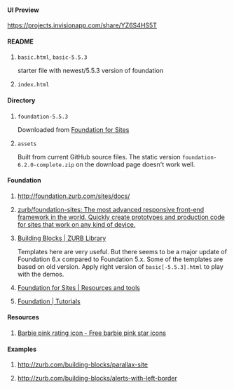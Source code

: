 #### UI Preview

https://projects.invisionapp.com/share/YZ6S4HS5T


#### README

1. `basic.html`, `basic-5.5.3`

    starter file with newest/5.5.3 version of foundation

2. `index.html`


#### Directory

1. `foundation-5.5.3`

   Downloaded from [Foundation for Sites](http://foundation.zurb.com/sites/download.html/)

2. `assets`

    Built from current GitHub source files.
    The static version `foundation-6.2.0-complete.zip` on the download page doesn't work well.

#### Foundation

1. http://foundation.zurb.com/sites/docs/

1. [zurb/foundation-sites: The most advanced responsive front-end framework in the world. Quickly create prototypes and production code for sites that work on any kind of device.](https://github.com/zurb/foundation-sites)

3. [Building Blocks | ZURB Library](http://zurb.com/building-blocks)

   Templates here are very useful.
   But there seems to be a major update of Foundation 6.x compared to Foundation 5.x.
   Some of the templates are based on old version.
   Apply right version of `basic[-5.5.3].html` to play with the demos.

4. [Foundation for Sites | Resources and tools](http://foundation.zurb.com/sites/resources)

2. [Foundation | Tutorials](http://foundation.zurb.com/learn/tutorials.html)



#### Resources

1. [Barbie pink rating icon - Free barbie pink star icons](http://www.iconsdb.com/barbie-pink-icons/rating-icon.html)


#### Examples

1. http://zurb.com/building-blocks/parallax-site

2. http://zurb.com/building-blocks/alerts-with-left-border
